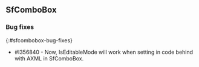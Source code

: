## SfComboBox

### Bug fixes
{:#sfcombobox-bug-fixes}

* \#I356840 - Now, IsEditableMode will work when setting in code behind with AXML in SfComboBox.